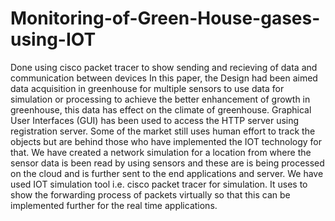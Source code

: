 # Monitoring-of-Green-House-gases-using-IOT
Done using cisco packet tracer to show sending and recieving of data and communication between devices
In this paper, the Design had been aimed data acquisition in greenhouse for multiple sensors to use data for simulation or processing to achieve the better enhancement of growth in greenhouse, this data has effect on the climate of greenhouse. Graphical User Interfaces (GUI) has been used to access the HTTP server using registration server.
Some of the market still uses human effort to track the objects but are behind those who have implemented the IOT technology for that. We have created a network simulation for a location from where the sensor data is been read by using sensors and these are is being processed on the cloud and is further sent to the end applications and server.
We have used IOT simulation tool i.e. cisco packet tracer for simulation. It uses to show the forwarding process of packets virtually so that this can be implemented further for the real time applications.
